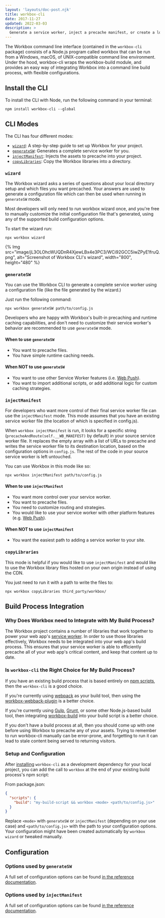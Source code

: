```yaml
---
layout: 'layouts/doc-post.njk'
title: workbox-cli
date: 2017-11-27
updated: 2022-03-03
description: >
  Generate a service worker, inject a precache manifest, or create a local copy the Workbox libraries from the command line.
---
```


The Workbox command line interface (contained in the
`workbox-cli` package) consists of a Node.js program called workbox that
can be run from a Windows, macOS, of UNIX-compatible command line
environment. Under the hood, workbox-cli wraps the workbox-build module,
and provides an easy way of integrating Workbox into a command line build
process, with flexible configurations.

## Install the CLI

To install the CLI with Node, run the following command in your terminal:

```shell
npm install workbox-cli --global
```

## CLI Modes

The CLI has four different modes:

- [`wizard`](#wizard): A step-by-step guide to set up Workbox for your project.
- [`generateSW`](#generatesw): Generates a complete service worker for you.
- [`injectManifest`](#injectmanifest): Injects the assets to precache into your project.
- [`copyLibraries`](#copylibraries): Copy the Workbox libraries into a directory.

### `wizard`

The Workbox wizard asks a series of questions about your local directory
setup and which files you want precached. Your answers are used to
generate a configuration file which can then be used when running in
`generateSW` mode.

Most developers will only need to run workbox wizard once, and you're free
to manually customize the initial configuration file that's generated,
using any of the supported build configuration options.

To start the wizard run:

```shell
npx workbox wizard
```

{% Img src="image/jL3OLOhcWUQDnR4XjewLBx4e3PC3/WCi92GCC5iwZPyE1fruQ.png", alt="Screenshot of Workbox CLI's wizard", width="800", height="480" %}

### `generateSW`

You can use the Workbox CLI to generate a complete service worker using
a configuration file (like the file generated by the wizard.)

Just run the following command:

```shell
npx workbox generateSW path/to/config.js
```

Developers who are happy with Workbox's built-in precaching and runtime caching
capabilities, and don't need to customize their service worker's behavior
are recommended to use `generateSW` mode.

#### When to use `generateSW`

- You want to precache files.
- You have simple runtime caching needs.

#### When NOT to use `generateSW`

- You want to use other Service Worker features (i.e. [Web Push](https://developer.mozilla.org/docs/Web/API/Push_API)).
- You want to import additional scripts, or add additional logic for custom caching strategies.

### `injectManifest`

For developers who want more control of their final service worker file
can use the `injectManifest` mode. This mode assumes that you have an
existing service worker file (the location of which is specified in config.js).

When `workbox injectManifest` is run, it looks for a specific string
(`precacheAndRoute(self.__WB_MANIFEST)` by default) in your source
service worker file. It replaces the empty array with a list of
URLs to precache and writes the service worker file to its
destination location, based on the configuration options in `config.js`.
The rest of the code in your source service worker is left untouched.

You can use Workbox in this mode like so:

```shell
npx workbox injectManifest path/to/config.js
```

#### When to use `injectManifest`

- You want more control over your service worker.
- You want to precache files.
- You need to customize routing and strategies.
- You would like to use your service worker with other platform features (e.g. [Web Push](https://developer.mozilla.org/docs/Web/API/Push_API)).

#### When NOT to use `injectManifest`

- You want the easiest path to adding a service worker to your site.

### `copyLibraries`

This mode is helpful if you would like to use `injectManifest` and would
like to use the Workbox library files hosted on your own origin instead
of using the CDN.

You just need to run it with a path to write the files to:

```shell
npx workbox copyLibraries third_party/workbox/
```

## Build Process Integration

### Why Does Workbox need to Integrate with My Build Process?

The Workbox project contains a number of libraries that work together to
power your web app's
[service worker](https://developers.google.com/web/fundamentals/primers/service-workers/). In order to
use those libraries effectively, Workbox needs to be integrated into your
web app's build process. This ensures that your service worker is able to
efficiently precache all of your web app's critical content, and keep that
content up to date.

### Is `workbox-cli` the Right Choice for My Build Process?

If you have an existing build process that is based entirely on
[npm scripts](https://docs.npmjs.com/misc/scripts),
then the `workbox-cli` is a good choice.

If you're currently using [webpack](https://webpack.js.org/) as your build
tool, then using the [workbox-webback-plugin](/docs/workbox/modules/workbox-webpack-plugin)
is a better choice.

If you're currently using [Gulp](https://gulpjs.com/),
[Grunt](https://gruntjs.com/), or some other Node.js-based build tool,
then integrating [workbox-build](/docs/workbox/modules/workbox-build) into your build script
is a better choice.

If you don't have a build process at all, then you should come up with one
before using Workbox to precache any of your assets. Trying
to remember to run workbox-cli manually can be error-prone, and forgetting
to run it can lead to stale content being served to returning visitors.

### Setup and Configuration

After [installing](#install-the-cli) `workbox-cli` as a development
dependency for your local project, you can add the call to `workbox` at
the end of your existing build process's npm script:

From package.json:

```json
{
  "scripts": {
    "build": "my-build-script && workbox <mode> <path/to/config.js>"
  }
}
```

Replace `<mode>` with `generateSW` or `injectManifest` (depending
on your use case) and `<path/to/config.js>` with the path to
your configuration options. Your configuration might have been created
automatically by `workbox wizard` or tweaked manually.

## Configuration

### Options used by `generateSW`

A full set of configuration options can be found [in the reference documentation](/docs/workbox/reference/workbox-build/#type-GenerateSWOptions).

### Options used by `injectManifest`

A full set of configuration options can be found [in the reference documentation](/docs/workbox/reference/workbox-build/#type-InjectManifestOptions).
